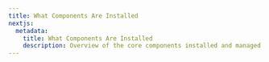 ```yaml
---
title: What Components Are Installed
nextjs:
  metadata:
    title: What Components Are Installed
    description: Overview of the core components installed and managed by Kubenest.
---
```

